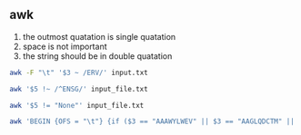 ## awk

1. the outmost quatation is single quatation
2. space is not important
3. the string should be in double quatation

```bash
awk -F "\t" '$3 ~ /ERV/' input.txt

awk '$5 !~ /^ENSG/' input_file.txt

awk '$5 != "None"' input_file.txt
```

```bash
awk 'BEGIN {OFS = "\t"} {if ($3 == "AAAWYLWEV" || $3 == "AAGLQDCTM" || $3 == "AARNIVRRA") {print $3, length($3),$2,$13, $15}}'
```





